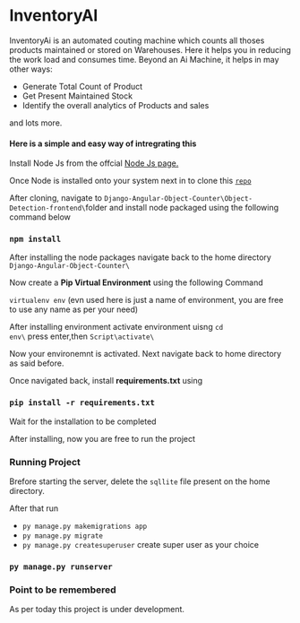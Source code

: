 <h1>InventoryAI</h1>

InventoryAi is an automated couting machine which counts all thoses products maintained or stored on Warehouses. Here it helps you in reducing the work load and consumes time.
Beyond an Ai Machine, it helps in may other ways:
<ul>
<li>Generate Total Count of Product</li>
<li>Get Present Maintained Stock</li>
<li>Identify the overall analytics of Products and sales</li>
</ul>
and lots more.

<h4>Here is a simple and easy way of intregrating this</h4>

Install Node Js from the offcial [Node Js page.](https://nodejs.org/en/download/)

Once Node is installed onto your system next in to clone this <code>[repo](https://github.com/haiiamnikhil/Django-Angular-Object-Counter)</code>

After cloning, navigate to <code>Django-Angular-Object-Counter\\Object-Detection-frontend\\</code>folder and install node packaged using the following command below

<h3><code>npm install</code></h3>

After installing the node packages navigate back to the home directory <code>Django-Angular-Object-Counter\\</code>

Now create a **Pip Virtual Environment** using the following Command

<code>virtualenv env</code> (evn used here is just a name of environment, you are free to use any name as per your need)

After installing environment activate environment uisng <code>cd env\\</code> press enter,then <code>Script\\activate\\</code>

Now your environemnt is activated. Next navigate back to home directory as said before.

Once navigated back, install **requirements.txt** using

<h3><code>pip install -r requirements.txt</code></h3>

Wait for the installation to be completed

After installing, now you are free to run the project

<h3>Running Project</h3>

Brefore starting the server, delete the <code>sqllite</code> file present on the home directory.

After that run

<ul>
<li>
  <code>py manage.py makemigrations app</code>
 </li>
  <li>
    <code>py manage.py migrate</code>
  </li>
  <li>
    <code>py manage.py createsuperuser</code> create super user as your choice
  </li>
</ul>

<h3><code>py manage.py runserver</code></h3>

<h3>Point to be remembered</h3>
As per today this project is under development.
